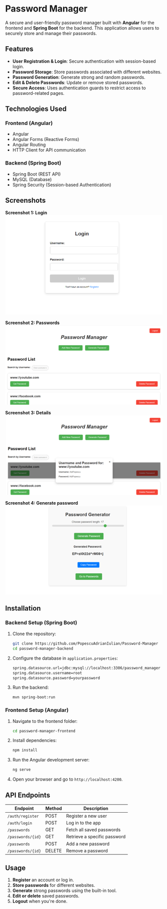 
# Password Manager

A secure and user-friendly password manager built with **Angular** for the frontend and **Spring Boot** for the backend. This application allows users to securely store and manage their passwords.

## Features

- **User Registration & Login**: Secure authentication with session-based login.
- **Password Storage**: Store passwords associated with different websites.
- **Password Generation**: Generate strong and random passwords.
- **Edit & Delete Passwords**: Update or remove stored passwords.
- **Secure Access**: Uses authentication guards to restrict access to password-related pages.

## Technologies Used

### Frontend (Angular)

- Angular
- Angular Forms (Reactive Forms)
- Angular Routing
- HTTP Client for API communication

### Backend (Spring Boot)

- Spring Boot (REST API)
- MySQL (Database)
- Spring Security (Session-based Authentication)

## Screenshots
**Screenshot 1: Login**  
![Screenshot 1](screenshot_1.png)

**Screenshot 2: Passwords**  
![Screenshot 2](screenshot_2.png)

**Screenshot 3: Details**  
![Screenshot 3](screenshot_3.png)

**Screenshot 4: Generate password**  
![Screenshot 4](screenshot_4.png)

## Installation

### Backend Setup (Spring Boot)

1. Clone the repository:
   ```sh
   git clone https://github.com/PopescuAdrianIulian/Password-Manager
   cd password-manager-backend
   ```
2. Configure the database in `application.properties`:
   ```properties
   spring.datasource.url=jdbc:mysql://localhost:3306/password_manager
   spring.datasource.username=root
   spring.datasource.password=yourpassword
   ```
3. Run the backend:
   ```sh
   mvn spring-boot:run
   ```

### Frontend Setup (Angular)

1. Navigate to the frontend folder:
   ```sh
   cd password-manager-frontend
   ```
2. Install dependencies:
   ```sh
   npm install
   ```
3. Run the Angular development server:
   ```sh
   ng serve
   ```
4. Open your browser and go to `http://localhost:4200`.

## API Endpoints

| Endpoint          | Method | Description                  |
| ----------------- | ------ | ---------------------------- |
| `/auth/register`  | POST   | Register a new user          |
| `/auth/login`     | POST   | Log in to the app            |
| `/passwords`      | GET    | Fetch all saved passwords    |
| `/passwords/{id}` | GET    | Retrieve a specific password |
| `/passwords`      | POST   | Add a new password           |
| `/passwords/{id}` | DELETE | Remove a password            |

## Usage

1. **Register** an account or log in.
2. **Store passwords** for different websites.
3. **Generate** strong passwords using the built-in tool.
4. **Edit or delete** saved passwords.
5. **Logout** when you're done.

